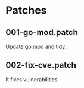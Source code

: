 # Patches

## 001-go-mod.patch

Update go.mod and tidy.

## 002-fix-cve.patch

It fixes vulnerabilities.
